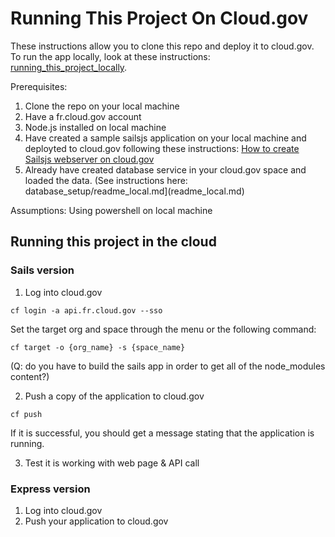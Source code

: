 # Running This Project On Cloud.gov

These instructions allow you to clone this repo and deploy it to cloud.gov. To run the app locally, look at these instructions: [running_this_project_locally](running_this_project_locally.md).

Prerequisites: 

1. Clone the repo on your local machine
2. Have a fr.cloud.gov account
3. Node.js installed on local machine
4. Have created a sample sailsjs application on your local machine and deployted to cloud.gov following these instructions: [How to create Sailsjs webserver on cloud.gov](create_sailjs_webserver_on_cloud.md)
5. Already have created database service in your cloud.gov space and loaded the data. (See instructions here: database_setup/readme_local.md](readme_local.md)

Assumptions:
Using powershell on local machine



## Running this project in the cloud

### Sails version
1. Log into cloud.gov

`cf login -a api.fr.cloud.gov --sso`

Set the target org and space through the menu or the following command:

`cf target -o {org_name} -s {space_name}`

(Q: do you have to build the sails app in order to get all of the node_modules content?)

2. Push a copy of the application to cloud.gov

`cf push`

If it is successful, you should get a message stating that the application is running.


3. Test it is working with web page & API call

### Express version
1. Log into cloud.gov
2. Push your application to cloud.gov





